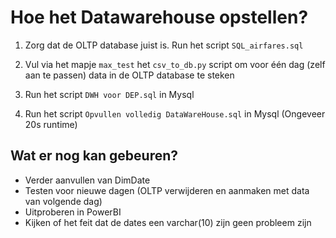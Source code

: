 # Hoe het Datawarehouse opstellen?

1. Zorg dat de OLTP database juist is. Run het script `SQL_airfares.sql`
2. Vul via het mapje `max_test` het `csv_to_db.py` script om voor één dag (zelf aan te passen) data in de OLTP database te steken

3. Run het script `DWH voor DEP.sql` in Mysql
4. Run het script `Opvullen volledig DataWareHouse.sql` in Mysql (Ongeveer 20s runtime)

## Wat er nog kan gebeuren?

- Verder aanvullen van DimDate
- Testen voor nieuwe dagen (OLTP verwijderen en aanmaken met data van volgende dag)
- Uitproberen in PowerBI
- Kijken of het feit dat de dates een varchar(10) zijn geen probleem zijn

